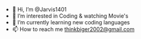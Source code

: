 - 👋 Hi, I’m @Jarvis1401
- 👀 I’m interested in Coding & watching Movie's
- 🌱 I’m currently learning new coding languages 
- 📫 How to reach me thinkbiger2002@gmail.com
  
<!---
Jarvis1401/Jarvis1401 is a ✨ special ✨ repository because its `README.md` (this file) appears on your GitHub profile.
You can click the Preview link to take a look at your changes.
--->
